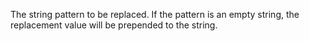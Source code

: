 The string pattern to be replaced. If the pattern is an empty string, the replacement value will be prepended to the string.